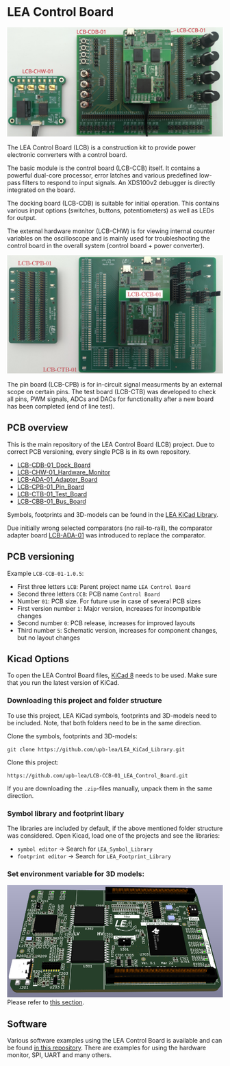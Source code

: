 # LEA Control Board

![](documentation/figures/lcb_all_pcbs_labeled.png)    

The LEA Control Board (LCB) is a construction kit to provide power electronic converters with a control board.

The basic module is the control board (LCB-CCB) itself. It contains a powerful dual-core processor, error latches and various predefined low-pass filters to respond to input signals. An XDS100v2 debugger is directly integrated on the board. 

The docking board (LCB-CDB) is suitable for initial operation. This contains various input options (switches, buttons, potentiometers) as well as LEDs for output.

The external hardware monitor (LCB-CHW) is for viewing internal counter variables on the oscilloscope and is mainly used for troubleshooting the control board in the overall system (control board + power converter).

![](documentation/figures/test_pcbs_labeled.png)    

The pin board (LCB-CPB) is for in-circuit signal measurments by an external scope on certain pins.
The test board (LCB-CTB) was developed to check all pins, PWM signals, ADCs and DACs for functionality after a new board has been completed (end of line test).

## PCB overview
This is the main repository of the LEA Control Board (LCB) project. Due to correct PCB versioning, every single PCB is in its own repository.
 * [LCB-CDB-01_Dock_Board](https://github.com/upb-lea/LCB-CDB-01_Dock_Board)
 * [LCB-CHW-01_Hardware_Monitor](https://github.com/upb-lea/LCB-CHW-01_Hardware_Monitor)
 * [LCB-ADA-01_Adapter_Board](https://github.com/upb-lea/LCB-ADA-01_Adapter_Board)
 * [LCB-CPB-01_Pin_Board](https://github.com/upb-lea/LCB-CPB-01_Pin_Board)
 * [LCB-CTB-01_Test_Board](https://github.com/upb-lea/LCB-CTB-01_Test_Board)
 * [LCB-CBB-01_Bus_Board](https://github.com/upb-lea/LCB-CBB-01_Bus_Board)

Symbols, footprints and 3D-models can be found in the [LEA KiCad Library](https://github.com/upb-lea/LEA_KiCad_Library).

Due initially wrong selected comparators (no rail-to-rail), the comparator adapter board [LCB-ADA-01](https://github.com/upb-lea/LCB-ADA-01_Adapter_Board) was introduced to replace the comparator.

## PCB versioning
Example `LCB-CCB-01-1.0.5`:
 * First three letters `LCB`: Parent project name `LEA Control Board`
 * Second three letters `CCB`: PCB name `Control Board`
 * Number `01`: PCB size. For future use in case of several PCB sizes
 * First version number `1`: Major version, increases for incompatible changes
 * Second number `0`: PCB release, increases for improved layouts
 * Third number `5`: Schematic version, increases for component changes, but no layout changes


## Kicad Options
To open the LEA Control Board files, [KiCad 8](https://www.kicad.org/) needs to be used. Make sure that you run the latest version of KiCad.

### Downloading this project and folder structure
To use this project, LEA KiCad symbols, footprints and 3D-models need to be included. Note, that both folders need to be in the same direction.

Clone the symbols, footprints and 3D-models:
```
git clone https://github.com/upb-lea/LEA_KiCad_Library.git
```

Clone this project:
```
https://github.com/upb-lea/LCB-CCB-01_LEA_Control_Board.git
```
If you are downloading the `.zip`-files manually, unpack them in the same direction.

### Symbol library and footprint libary
The libraries are included by default, if the above mentioned folder structure was considered. Open Kicad, load one of the projects and see the libraries:
 * `symbol editor` -> Search for `LEA_Symbol_Library`
 * `footprint editor` -> Search for `LEA_Footprint_Library`

### Set environment variable for 3D models:
![](documentation/figures/3d_model.png)
Please refer to [this section](https://github.com/upb-lea/LEA_KiCad_Library#set-environment-variable-for-3d-models).

## Software
Various software examples using the LEA Control Board is available and can be found [in this repository](https://github.com/upb-lea/LCB-Software). There are examples for using the hardware monitor, SPI, UART and many others.
 
